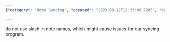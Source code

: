 ```yaml
---
{"category": "Note Syncing", "created": "2023-08-12T12:33:09.728Z", "date": "2023-08-12 12:33:09", "description": "This article provides tips on how to avoid slashes in note names to prevent syncing program issues. By following these guidelines, users can ensure that their notes are properly synced across different devices and platforms without encountering any problems.", "modified": "2023-08-12T12:33:46.413Z", "tags": ["avoiding", "slashes", "note", "names", "syncing", "program", "issues"], "title": "Notable Tips"}

---
```


do not use slash in note names, which might cause issues for our syncing program.
